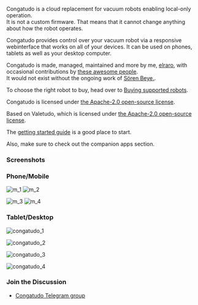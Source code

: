 Congatudo is a cloud replacement for vacuum robots enabling local-only operation.<br/>
It is not a custom firmware. That means that it cannot change anything about how the robot operates.

Congatudo provides control over your vacuum robot via a responsive webinterface that works on all of your devices. It can be used on phones, tablets as well as your desktop computer.


Congatudo is made, managed, maintained and more by me,
<a href="https://elraro.eu" rel="noopener" target="_blank">elraro</a>, with occasional contributions by
<a href="https://github.com/congatudo/congatudo/graphs/contributors" rel="noopener" target="_blank">these awesome people</a>.<br/>
It would not exist without the ongoing work of <a href="https://hypfer.de/" rel="noopener" target="_blank">Sören Beye.</a>.

To choose the right robot to buy, head over to [Buying supported robots](https://congatudo.cloud/pages/general/buying-supported-robots.html).

Congatudo is licensed under <a href="https://github.com/congatudo/Congatudo/blob/master/LICENSE" rel="noopener" target="_blank">the Apache-2.0 open-source license</a>.

Based on Valetudo, which is licensed under <a href="https://github.com/Hypfer/Valetudo/blob/master/LICENSE" rel="noopener" target="_blank">the Apache-2.0 open-source license</a>.

The [getting started guide](https://congatudo.cloud/pages/general/getting-started.html) is a good place to start.

Also, make sure to check out the companion apps section.

### Screenshots

### Phone/Mobile
![m_1](https://github.com/congatudo/Congatudo/assets/1223299/8c1b7d92-5e0a-4590-970c-0f179acdfec8)
![m_2](https://github.com/congatudo/Congatudo/assets/1223299/6a85a970-4aa4-4d62-b8cc-dff1e6f9acb8)

![m_3](https://github.com/congatudo/Congatudo/assets/1223299/630b1803-4ad1-445d-9bf2-c2f348ff642b)
![m_4](https://github.com/congatudo/Congatudo/assets/1223299/f360be68-8eb8-402b-8761-257a192218f6)


### Tablet/Desktop

![congatudo_1](https://github.com/congatudo/Congatudo/assets/1223299/cf2db089-80fe-4c2c-b74e-e9db7b27f451)

![congatudo_2](https://github.com/congatudo/Congatudo/assets/1223299/e99c4090-b6b1-41c9-ad01-1cbe3d51d3af)

![congatudo_3](https://github.com/congatudo/Congatudo/assets/1223299/e9614a2c-ca18-4bb1-8110-dc2479043580)

![congatudo_4](https://github.com/congatudo/Congatudo/assets/1223299/d1cdb388-6751-4c11-9ebc-209019232afc)


### Join the Discussion
* [Congatudo Telegram group](https://t.me/congatudo)
